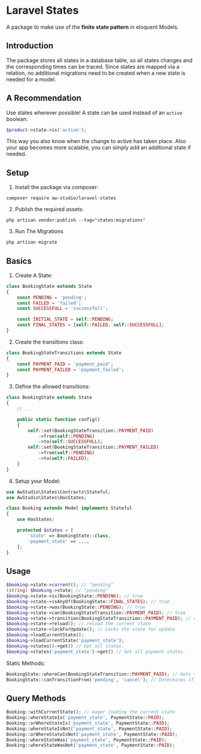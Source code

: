 # Laravel States

A package to make use of the **finite state pattern** in eloquent Models.

## Introduction

The package stores all states in a database table, so all states changes and the corresponding times can be traced. Since states are mapped via a relation, no additional migrations need to be created when a new state is needed for a model.

## A Recommendation

Use states wherever possible! A state can be used instead of an `active` boolean:

```php
$product->state->is('active');
```

This way you also know when the change to active has taken place. Also your app becomes more scalable, you can simply add an additional state if needed.

## Setup

1. Install the package via composer:

```shell
composer require aw-studio/laravel-states
```

2. Publish the required assets:

```shell
php artisan vendor:publish --tag="states:migrations"
```

3. Run The Migrations

```php
php artisan migrate
```

## Basics

1. Create A State:

```php
class BookingState extends State
{
    const PENDING = 'pending';
    const FAILED = 'failed';
    const SUCCESSFULL = 'successfull';

    const INITIAL_STATE = self::PENDING;
    const FINAL_STATES = [self::FAILED, self::SUCCESSFULL];
}
```

2. Create the transitions class:

```php
class BookingStateTransitions extends State
{
    const PAYMENT_PAID = 'payment_paid';
    const PAYMENT_FAILED = 'payment_failed';
}
```

3. Define the allowed transitions:

```php
class BookingState extends State
{
    // ...

    public static function config()
    {
        self::set(BookingStateTransition::PAYMENT_PAID)
            ->from(self::PENDING)
            ->to(self::SUCCESSFULL);
        self::set(BookingStateTransition::PAYMENT_FAILED)
            ->from(self::PENDING)
            ->to(self::FAILED);
    }
}
```

4. Setup your Model:

```php
use AwStudio\States\Contracts\Stateful;
use AwStudio\States\HasStates;

class Booking extends Model implements Stateful
{
    use HasStates;

    protected $states = [
        'state' => BookingState::class,
        'payment_state' => ...,
    ];
}
```

## Usage

```php
$booking->state->current(); // "pending"
(string) $booking->state; // "pending"
$booking->state->is(BookingState::PENDING); // true
$booking->state->isAnyOf(BookingState::FINAL_STATES); // true
$booking->state->was(BookingState::PENDING); // true
$booking->state->can(BookingStateTransition::PAYMENT_PAID); // true
$booking->state->transition(BookingStateTransition::PAYMENT_PAID); // changes state from "pending to "successful"
$booking->state->reload(); // reload the current state
$booking->state->lockForUpdate(); // Locks the state for update
$booking->loadCurrentState();
$booking->loadCurrentState('payment_state');
$booking->states()->get() // Get all states.
$booking->states('payment_state')->get() // Get all payment states.
```

Static Methods:

```php
BookingState::whereCan(BookingStateTransition::PAYMENT_PAID); // Gets states where from where the given transition can be executed.
BookingState::canTransitionFrom('pending', 'cancel'); // Determines if the transition can be executed for the given state.
```

## Query Methods

```php
Booking::withCurrentState(); // eager loading the current state
Booking::whereStateIs('payment_state', PaymentState::PAID);
Booking::orWhereStateIs('payment_state', PaymentState::PAID);
Booking::whereStateIsNot('payment_state', PaymentState::PAID);
Booking::orWhereStateIsNot('payment_state', PaymentState::PAID);
Booking::whereStateWas('payment_state', PaymentState::PAID);
Booking::whereStateWasNot('payment_state', PaymentState::PAID);
```
